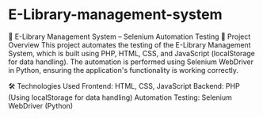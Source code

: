 # E-Library-management-system
📖 E-Library Management System – Selenium Automation Testing
🚀 Project Overview
This project automates the testing of the E-Library Management System, which is built using PHP, HTML, CSS, and JavaScript (localStorage for data handling). The automation is performed using Selenium WebDriver in Python, ensuring the application's functionality is working correctly.

🛠️ Technologies Used
Frontend: HTML, CSS, JavaScript
Backend: PHP (Using localStorage for data handling)
Automation Testing: Selenium WebDriver (Python)
